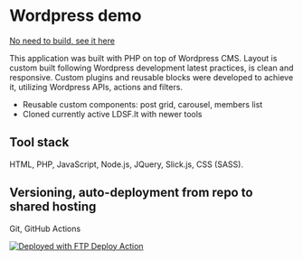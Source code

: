 # Wordpress demo
[No need to build, see it here](https://applications.w5.lt/cms)

This application was built with PHP on top of Wordpress CMS. Layout is custom built following Wordpress development latest practices, is clean and responsive. Custom plugins and reusable blocks were developed to achieve it, utilizing Wordpress APIs, actions and filters.

- Reusable custom components: post grid, carousel, members list
- Cloned currently active LDSF.lt with newer tools

## Tool stack
HTML, PHP, JavaScript, Node.js, JQuery, Slick.js, CSS (SASS).

## Versioning, auto-deployment from repo to shared hosting 
Git, GitHub Actions

[<img alt="Deployed with FTP Deploy Action" src="https://img.shields.io/badge/Deployed With-FTP DEPLOY ACTION-%3CCOLOR%3E?style=for-the-badge&color=0077b6">](https://github.com/SamKirkland/FTP-Deploy-Action)

